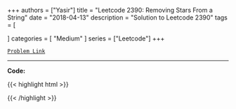 
+++
authors = ["Yasir"]
title = "Leetcode 2390: Removing Stars From a String"
date = "2018-04-13"
description = "Solution to Leetcode 2390"
tags = [
    
]
categories = [
    "Medium"
]
series = ["Leetcode"]
+++



[`Problem Link`](https://leetcode.com/problems/removing-stars-from-a-string/description/)

---

**Code:**

{{< highlight html >}}

{{< /highlight >}}

